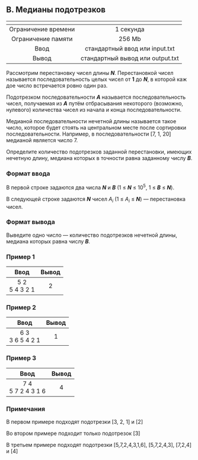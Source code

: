 ## B. Медианы подотрезков

|      <!-- -->       |             <!-- -->             |
|:-------------------:|:--------------------------------:|
| Ограничение времени |            1 секунда             |
| Ограничение памяти  |              256 Mb              |
|        Ввод         |  стандартный ввод или input.txt  |
|        Вывод        | стандартный вывод или output.txt |

Рассмотрим перестановку чисел длины ___N___. Перестановкой чисел называется последовательность целых чисел от __1__ до
___N___, в которой каж дое число встречается ровно один раз.

Подотрезком последовательности ___A___ называется последовательность чисел, получаемая из ___A___ путём отбрасывания
некоторого (возможно, нулевого) количества чисел из начала и конца последовательности.

Медианой последовательности нечетной длины называется такое число, которое будет стоять на центральном месте после
сортировки последовательности. Например, в последовательности [7, 1, 20] медианой является число 7.

Определите количество подотрезков заданной перестановки, имеющих нечетную длину, медиана которых в точности равна
заданному числу ___B___.

### Формат ввода

В первой строке задаются два числа ___N___ и ___B___ (1 ≤ ___N___ ≤ $10^5$, 1 ≤ ___B___ ≤ ___N___).

В следующей строке задаются ___N___ чисел $A_i$ (1 ≤ $A_i$ ≤ ___N___) — перестановка чисел.

### Формат вывода

Выведите одно число — количество подотрезков нечетной длины, медиана которых равна числу ___B___.

### Пример 1

|       Ввод       | Вывод |
|:----------------:|:-----:|
| 5 2<br>5 4 3 2 1 |   2   |

### Пример 2

|        Ввод        | Вывод |
|:------------------:|:-----:|
| 6 3<br>3 6 5 4 2 1 |   1   |

### Пример 3

|         Ввод         | Вывод |
|:--------------------:|:-----:|
| 7 4<br>5 7 2 4 3 1 6 |   4   |

### Примечания

В первом примере подходят подотрезки [3, 2, 1] и [2]

Во втором примере подходит только подотрезок [3]

В третьем примере подходят подотрезки [5,7,2,4,3,1,6], [5,7,2,4,3], [7,2,4] и [4]
